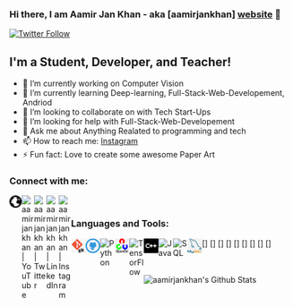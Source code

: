 ### Hi there, I am Aamir Jan Khan - aka [aamirjankhan] [website] 👋

[![Twitter Follow](https://img.shields.io/twitter/follow/AamirJanKhan5?color=1DA1F2&logo=twitter&style=for-the-badge)](https://twitter.com/intent/follow?original_referer=https%3A%2F%2Fgithub.com%2FAamirJanKhan5&screen_name=AamirJanKhan5)

## I'm a Student, Developer, and Teacher!

- 🔭 I’m currently working on Computer Vision
- 🌱 I’m currently learning Deep-learning, Full-Stack-Web-Developement, Andriod 
- 👯 I’m looking to collaborate on with Tech Start-Ups
- 🤔 I’m looking for help with Full-Stack-Web-Developement
- 💬 Ask me about Anything Realated to programming and tech
- 📫 How to reach me: [Instagram]
- ⚡ Fun fact: Love to create some awesome Paper Art

### Connect with me:

[<img align="left" alt="aamirjankhan.com" width="22px" src="https://raw.githubusercontent.com/iconic/open-iconic/master/svg/globe.svg" />][website]
[<img align="left" alt="aamirjankhan | YouTube" width="22px" src="https://cdn.jsdelivr.net/npm/simple-icons@v3/icons/youtube.svg" />][youtube]
[<img align="left" alt="aamirjankhan | Twitter" width="22px" src="https://cdn.jsdelivr.net/npm/simple-icons@v3/icons/twitter.svg" />][twitter]
[<img align="left" alt="aamirjankhan | LinkedIn" width="22px" src="https://cdn.jsdelivr.net/npm/simple-icons@v3/icons/linkedin.svg" />][linkedin]
[<img align="left" alt="aamirjankhan | Instagram" width="22px" src="https://cdn.jsdelivr.net/npm/simple-icons@v3/icons/instagram.svg" />][instagram]

<br />

### Languages and Tools:

[<img align="left" alt="Git" width="26px" src="icons\git.jpg" />]
[<img align="left" alt="GitHub" width="26px" src="icons\github.png" />]
[<img align="left" alt="Python" width="26px" src="icons\python.png" />]
[<img align="left" alt="OpenCV" width="26px" src="icons\opencv.png" />]
[<img align="left" alt="TensorFlow" width="26px" src="icons\tensorflow.png" />]
[<img align="left" alt="c++" width="26px" src="icons\c++.png" />]
[<img align="left" alt="Java" width="26px" src="https://www.google.com/imgres?imgurl=https%3A%2F%2Fcdn.iconscout.com%2Ficon%2Ffree%2Fpng-256%2Fjava-60-1174953.png&imgrefurl=https%3A%2F%2Ficonscout.com%2Ficon%2Fjava-60&tbnid=aYELYBkGhuz8CM&vet=12ahUKEwjd9ZuhwK7rAhXQ1eAKHej5BaIQMygDegUIARDSAQ..i&docid=-0ollJlsDR9LrM&w=256&h=256&q=java%20icon&ved=2ahUKEwjd9ZuhwK7rAhXQ1eAKHej5BaIQMygDegUIARDSAQ" />]
[<img align="left" alt="SQL" width="26px" src="icons\sql.png" />]
[<img align="left" alt="mysql" width="26px" src="icons\mysql.png" />]

<br />

[website]: https://github.com/aamirjankhan
[twitter]: https://twitter.com/AamirJanKhan5
[youtube]: https://www.youtube.com/channel/UCRz9sfhH9_Izv0_3i90n3DQ
[instagram]: https://instagram.com/techwithajk
[linkedin]: https://linkedin.com/in/aamir-jan-khan-
[PyQt5 Playlist]: https://www.youtube.com/playlist?list=PLqPI6DRRAaf_pxmF1DIPcm5NQUdQcSYII

<br />

<img align="left" alt="aamirjankhan's Github Stats" src="https://github-readme-stats.codestackr.vercel.app/api?username=aamirjankhan&show_icons=true&hide_border=true" />

